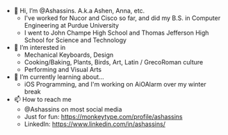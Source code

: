 - 👋 Hi, I’m @Ashassins. A.k.a Ashen, Anna, etc.
    - I've worked for Nucor and Cisco so far, and did my B.S. in Computer Engineering at Purdue University
    - I went to John Champe High School and Thomas Jefferson High School for Science and Technology
- 👀 I’m interested in 
    - Mechanical Keyboards, Design 
    - Cooking/Baking, Plants, Birds, Art, Latin / GrecoRoman culture
    - Performing and Visual Arts
- 🌱 I’m currently learning about...
    - iOS Programming, and I'm working on AiOAlarm over my winter break
- 📫 How to reach me 
    - @Ashassins on most social media
    - Just for fun: https://monkeytype.com/profile/ashassins
    - LinkedIn: https://www.linkedin.com/in/ashassins/
<!---
Ashassins/Ashassins is a ✨ special ✨ repository because its `README.md` (this file) appears on your GitHub profile.
You can click the Preview link to take a look at your changes.
--->
